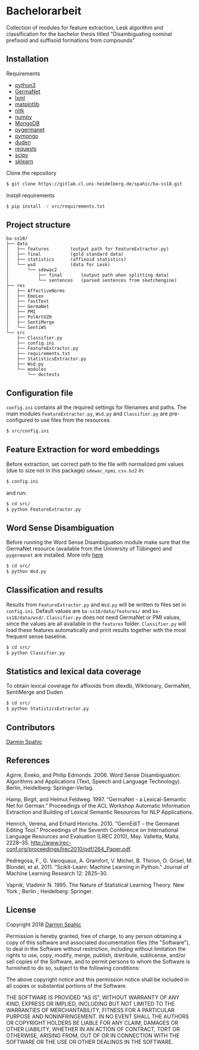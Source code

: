 # Bachelorarbeit 
Collection of modules for feature extraction, Lesk algorithm and classification for the bachelor thesis titled "Disambiguating nominal prefixoid and suffixoid formations from compounds"

## Installation
Requirements
- [python3](https://www.python.org/downloads/)
- [GermaNet](http://www.sfs.uni-tuebingen.de/GermaNet/)
- [lxml](https://lxml.de/)
- [matplotlib](https://matplotlib.org/)
- [nltk](https://www.nltk.org/)
- [numpy](http://www.numpy.org/)
- [MongoDB](https://www.mongodb.com/)
- [pygermanet](https://github.com/wroberts/pygermanet)
- [pymongo](http://api.mongodb.com/python/current/)
- [duden](https://github.com/radomirbosak/duden)
- [requests](http://docs.python-requests.org/en/master/)
- [scipy](https://www.scipy.org/)
- [sklearn](http://scikit-learn.org/stable/)

Clone the repository
```bash
$ git clone https://gitlab.cl.uni-heidelberg.de/spahic/ba-ss18.git
```

Install requirements
```bash
$ pip install -r src/requirements.txt
```

## Project structure
```
ba-ss18/
├── data
│   ├── features        (output path for FeatureExtractor.py)
│   ├── final           (gold standard data)
│   ├── statistics      (affixoid statistics)
│   └── wsd             (data for Lesk)
│       └── sdewac2
│           ├── final       (output path when splitting data)
│           └── sentences   (parsed sentences from sketchengine)
├── res
│   ├── AffectiveNorms
│   ├── EmoLex
│   ├── fastText
│   ├── GermaNet
│   ├── PMI
│   ├── PolArtUZH
│   ├── SentiMerge
│   └── SentiWS
└── src
    ├── Classifier.py
    ├── config.ini
    ├── FeatureExtractor.py
    ├── requirements.txt
    ├── StatisticsExtractor.py
    ├── Wsd.py
    └── modules
        └── doctests
```

## Configuration file
`config.ini` contains all the required settings for filenames and paths. The main modules `FeatureExtractor.py`, `Wsd.py` and `Classifier.py` are pre-configured to use files from the resources.

```bash
$ src/config.ini
```

## Feature Extraction for word embeddings
Before extraction, set correct path to the file with normalized pmi values (due to size not in this package) `sdewac_npmi.csv.bz2` in:
```bash
$ config.ini
```

and run:
```bash
$ cd src/
$ python FeatureExtractor.py
```

## Word Sense Disambiguation
Before running the Word Sense Disambiguation module make sure that the GermaNet resource (available from the University of Tübingen) and `pygermanet` are installed. More info [here](https://github.com/wroberts/pygermanet)
```bash
$ cd src/
$ python Wsd.py
```

## Classification and results
Results from `FeatureExtractor.py` and `Wsd.py` will be written to files set in `config.ini`. Default values are `ba-ss18/data/features/` and `ba-ss18/data/wsd/`. `Classifier.py` does not need GermaNet or PMI values, since the values are all available in the `features` folder. `Classifier.py` will load these features automatically and print results together with the most frequent sense baseline.
```bash
$ cd src/
$ python Classifier.py
```

## Statistics and lexical data coverage
To obtain lexical coverage for affixoids from dlexdb, Wiktionary, GermaNet, SentiMerge and Duden
```bash
$ cd src/
$ python StatisticsExtractor.py
```

## Contributors
[Darmin Spahic](https://github.com/darminspahic)

## References
Agirre, Eneko, and Philip Edmonds. 2006. Word Sense Disambiguation: Algorithms and Applications (Text, Speech and Language Technology). Berlin, Heidelberg: Springer-Verlag.

Hamp, Birgit, and Helmut Feldweg. 1997. “GermaNet - a Lexical-Semantic Net for German.” Proceedings of the ACL Workshop Automatic Information Extraction and Building of Lexical Semantic Resources for NLP Applications.

Henrich, Verena, and Erhard Hinrichs. 2010. “GernEdiT - the Germanet Editing Tool.” Proceedings of the Seventh Conference on International Language Resources and Evaluation (LREC 2010), May. Valletta, Malta, 2228–35. http://www.lrec-conf.org/proceedings/lrec2010/pdf/264_Paper.pdf.

Pedregosa, F., G. Varoquaux, A. Gramfort, V. Michel, B. Thirion, O. Grisel, M. Blondel, et al. 2011. “Scikit-Learn: Machine Learning in Python.” Journal of Machine Learning Research 12: 2825–30.

Vapnik, Vladimir N. 1995. The Nature of Statistical Learning Theory. New York ; Berlin ; Heidelberg: Springer.

## License
Copyright 2018 [Darmin Spahic](https://github.com/darminspahic)

Permission is hereby granted, free of charge, to any person obtaining a copy of this software and associated documentation files (the "Software"), to deal in the Software without restriction, including without limitation the rights to use, copy, modify, merge, publish, distribute, sublicense, and/or sell copies of the Software, and to permit persons to whom the Software is furnished to do so, subject to the following conditions:

The above copyright notice and this permission notice shall be included in all copies or substantial portions of the Software.

THE SOFTWARE IS PROVIDED "AS IS", WITHOUT WARRANTY OF ANY KIND, EXPRESS OR IMPLIED, INCLUDING BUT NOT LIMITED TO THE WARRANTIES OF MERCHANTABILITY, FITNESS FOR A PARTICULAR PURPOSE AND NONINFRINGEMENT. IN NO EVENT SHALL THE AUTHORS OR COPYRIGHT HOLDERS BE LIABLE FOR ANY CLAIM, DAMAGES OR OTHER LIABILITY, WHETHER IN AN ACTION OF CONTRACT, TORT OR OTHERWISE, ARISING FROM, OUT OF OR IN CONNECTION WITH THE SOFTWARE OR THE USE OR OTHER DEALINGS IN THE SOFTWARE.